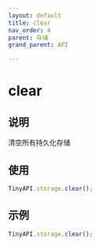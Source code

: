 ```yaml
---
layout: default
title: clear
nav_order: 4
parent: 存储
grand_parent: API

---
```


# clear
## 说明
清空所有持久化存储

## 使用
```javascript
TinyAPI.storage.clear();
```

## 示例
```javascript
TinyAPI.storage.clear();
```

